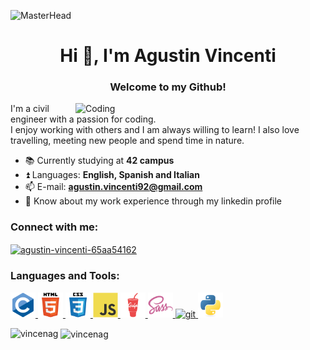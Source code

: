 ![MasterHead](https://www.businessprocessincubator.com/wp-content/uploads/2020/04/www.auraportal.comautomatizacion-robotica-d-db25068188571af8a32a8786bd0c252cb95a0788.jpg)

<h1 align="center">Hi 👋, I'm Agustin Vincenti</h1>
<h3 align="center">Welcome to my Github!</h3>
<img align="right" alt="Coding" width="400" src="https://i.giphy.com/media/dB15acdZ12Z7JJ6lOC/giphy.webp">

  
  I'm a civil engineer with a passion for coding.  
  I enjoy working with others and I am always willing to learn!
  I also love travelling, meeting new people and spend time in nature.
  
- :books: Currently studying at **42 campus**
- :arrow_double_up: Languages: **English, Spanish and Italian**
- 📫 E-mail: **agustin.vincenti92@gmail.com**
- 📄 Know about my work experience through my linkedin profile


<h3 align="left">Connect with me:</h3>
<p align="left">
<a href="https://linkedin.com/in/agustin-vincenti-65aa54162" target="blank"><img align="center" src="https://raw.githubusercontent.com/rahuldkjain/github-profile-readme-generator/master/src/images/icons/Social/linked-in-alt.svg" alt="agustin-vincenti-65aa54162" height="30" width="40" /></a>
</p>

<h3 align="left">Languages and Tools:</h3>
<p align="left"> <a href="https://www.w3schools.com/c/c_intro.php" target="_blank" rel="noreferrer"> <img src="https://raw.githubusercontent.com/devicons/devicon/master/icons/c/c-original.svg" alt="c" width="40" height="40"/> </a> <a href="https://www.w3.org/html/" target="_blank" rel="noreferrer"> <img src="https://raw.githubusercontent.com/devicons/devicon/master/icons/html5/html5-original-wordmark.svg" alt="html5" width="40" height="40"/> </a> <a href="https://www.w3schools.com/css/" target="_blank" rel="noreferrer"> <img src="https://raw.githubusercontent.com/devicons/devicon/master/icons/css3/css3-original-wordmark.svg" alt="css3" width="40" height="40"/> </a> <a href="https://developer.mozilla.org/en-US/docs/Learn/JavaScript/First_steps/What_is_JavaScript?retiredLocale=it" target="_blank" rel="noreferrer"> <img src="https://raw.githubusercontent.com/devicons/devicon/1119b9f84c0290e0f0b38982099a2bd027a48bf1/icons/javascript/javascript-original.svg" alt="JavaScript" width="40" height="40"/> </a> <a href="https://gulpjs.com" target="_blank" rel="noreferrer"> <img src="https://raw.githubusercontent.com/devicons/devicon/master/icons/gulp/gulp-plain.svg" alt="gulp" width="40" height="40"/> </a> <a href="https://sass-lang.com" target="_blank" rel="noreferrer"> <img src="https://raw.githubusercontent.com/devicons/devicon/master/icons/sass/sass-original.svg" alt="sass" width="40" height="40"/> </a> <a href="https://git-scm.com/" target="_blank" rel="noreferrer"> <img src="https://www.vectorlogo.zone/logos/git-scm/git-scm-icon.svg" alt="git" width="40" height="40"/> </a>  <a href="https://www.python.org" target="_blank" rel="noreferrer"> <img src="https://raw.githubusercontent.com/devicons/devicon/master/icons/python/python-original.svg" alt="python" width="40" height="40"/> </a> </p>

<p><img align="left" src="https://github-readme-stats.vercel.app/api/top-langs?username=vincenag&show_icons=true&locale=en&layout=compact" alt="vincenag" /></p>

<p>&nbsp;<img align="center" src="https://github-readme-stats.vercel.app/api?username=vincenag&show_icons=true&locale=en" alt="vincenag" /></p>
